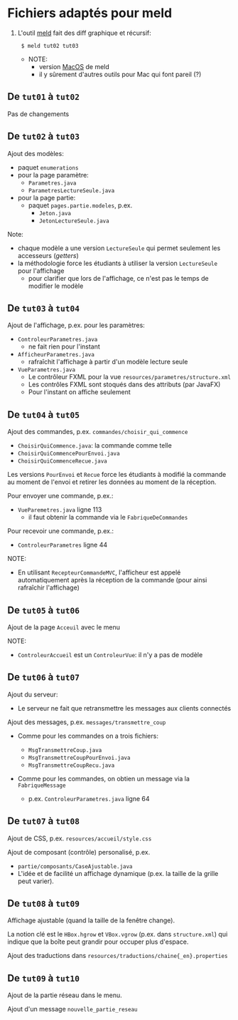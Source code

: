 # Fichiers adaptés pour meld

1. L'outil [meld](https://meldmerge.org/) fait des diff graphique et récursif:

        $ meld tut02 tut03

    * NOTE: 
        * version [MacOS](https://github.com/yousseb/meld/releases/) de meld
        * il y sûrement d'autres outils pour Mac qui font pareil (?)

## De `tut01` à `tut02`

Pas de changements

## De `tut02` à `tut03`

Ajout des modèles:

* paquet `enumerations`
* pour la page paramètre:
    * `Parametres.java`
    * `ParametresLectureSeule.java`
* pour la page partie:
    * paquet `pages.partie.modeles`, p.ex.
        * `Jeton.java`
        * `JetonLectureSeule.java`

Note:

* chaque modèle a une version `LectureSeule` qui
  permet seulement les accesseurs (*getters*)
* la méthodologie force les étudiants à utiliser 
  la version `LectureSeule` pour l'affichage
    * pour clarifier que lors de l'affichage, ce
    n'est pas le temps de modifier le modèle

## De `tut03` à `tut04`

Ajout de l'affichage, p.ex. pour les paramètres:

* `ControleurParametres.java`
    * ne fait rien pour l'instant
* `AfficheurParametres.java`
    * rafraîchit l'affichage à partir d'un modèle lecture seule
* `VueParametres.java`
    * Le contrôleur FXML pour la vue `resources/parametres/structure.xml`
    * Les contrôles FXML sont stoqués dans des attributs (par JavaFX)
    * Pour l'instant on affiche seulement

## De `tut04` à `tut05`

Ajout des commandes, p.ex. `commandes/choisir_qui_commence`

* `ChoisirQuiCommence.java`: la commande comme telle
* `ChoisirQuiCommencePourEnvoi.java`
* `ChoisirQuiCommenceRecue.java`

Les versions `PourEnvoi` et `Recue` force les étudiants à modifié la commande au moment de l'envoi et retirer les données au moment de la réception.

Pour envoyer une commande, p.ex.:

* `VueParemetres.java` ligne 113
    * il faut obtenir la commande via le `FabriqueDeCommandes`

Pour recevoir une commande, p.ex.:

* `ControleurParametres` ligne 44


NOTE:

* En utilisant `RecepteurCommandeMVC`, l'afficheur est appelé automatiquement après la réception de la commande (pour ainsi rafraîchir l'affichage)


## De `tut05` à `tut06`

Ajout de la page `Acceuil` avec le menu

NOTE:

* `ControleurAccueil` est un `ControleurVue`: il n'y a pas de modèle

## De `tut06` à `tut07`

Ajout du serveur:

* Le serveur ne fait que retransmettre les messages aux clients connectés

Ajout des messages, p.ex. `messages/transmettre_coup`

* Comme pour les commandes on a trois fichiers:
    * `MsgTransmettreCoup.java`
    * `MsgTransmettreCoupPourEnvoi.java`
    * `MsgTransmettreCoupRecu.java`

* Comme pour les commandes, on obtien un message via la `FabriqueMessage`
    * p.ex. `ControleurParametres.java` ligne 64

## De `tut07` à `tut08`

Ajout de CSS, p.ex. `resources/accueil/style.css`

Ajout de composant (contrôle) personalisé, p.ex.

* `partie/composants/CaseAjustable.java`
* L'idée et de facilité un affichage dynamique (p.ex. la taille de la grille peut varier).


## De `tut08` à `tut09`

Affichage ajustable (quand la taille de la fenêtre change).

La notion clé est le `HBox.hgrow` et `VBox.vgrow` (p.ex. dans `structure.xml`) qui indique que la boîte peut grandir pour occuper plus d'espace.

Ajout des traductions dans `resources/traductions/chaine{_en}.properties`


## De `tut09` à `tut10`

Ajout de la partie réseau dans le menu.

Ajout d'un message `nouvelle_partie_reseau`


    




    

        
  








